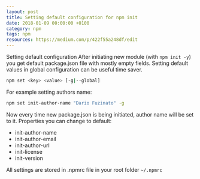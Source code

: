 ```yaml
---
layout: post
title: Setting default configuration for npm init
date: 2018-01-09 00:00:00 +0100
category: npm
tags: npm
resources: https://medium.com/p/422f55a248df/edit
---
```

Setting default configuration
After initiating new module (with `npm init -y`) you get default package.json file with mostly empty fields. Setting default values in global configuration can be useful time saver. 
```bash
npm set <key> <value> [-g|--global]
```
For example setting authors name:
```bash
npm set init-author-name "Dario Fuzinato" -g
```
Now every time new package.json is being initiated, author name will be set to it. Properties you can change to default:
- init-author-name
- init-author-email
- init-author-url
- init-license
- init-version

All settings are stored in .npmrc file in your root folder `~/.npmrc`